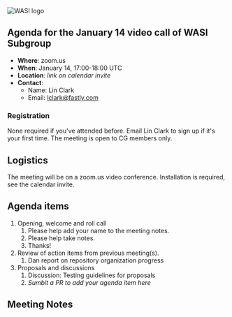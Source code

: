 ![WASI logo](/WASI.png)

## Agenda for the January 14 video call of WASI Subgroup

- **Where**: zoom.us
- **When**: January 14, 17:00-18:00 UTC
- **Location**: *link on calendar invite*
- **Contact**:
    - Name: Lin Clark
    - Email: lclark@fastly.com

### Registration

None required if you've attended before. Email Lin Clark to sign up if it's
your first time. The meeting is open to CG members only.

## Logistics

The meeting will be on a zoom.us video conference.
Installation is required, see the calendar invite.

## Agenda items

1. Opening, welcome and roll call
    1. Please help add your name to the meeting notes.
    1. Please help take notes.
    1. Thanks!
1. Review of action items from previous meeting(s).
    1. Dan report on repository organization progress
1. Proposals and discussions
    1. Discussion: Testing guidelines for proposals
    1. _Sumbit a PR to add your agenda item here_

## Meeting Notes

